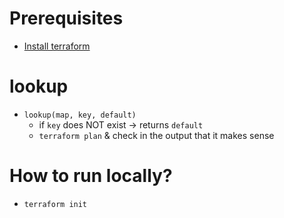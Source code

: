 # Prerequisites
* [Install terraform](https://developer.hashicorp.com/terraform/install)

# lookup
* `lookup(map, key, default)`
  * if `key` does NOT exist → returns `default`
  * `terraform plan` & check in the output that it makes sense

# How to run locally?
* `terraform init`
